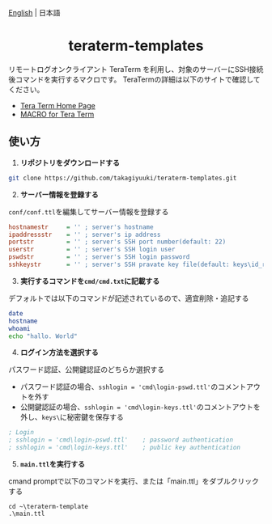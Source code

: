 [English](README.md) | 日本語

<h1 align="center">
  teraterm-templates
</h1>

リモートログオンクライアント TeraTerm を利用し、対象のサーバーにSSH接続後コマンドを実行するマクロです。
TeraTermの詳細は以下のサイトで確認してください。

- [Tera Term Home Page](https://ttssh2.osdn.jp/#Development)
- [MACRO for Tera Term](https://ttssh2.osdn.jp/manual/4/ja/macro/)

## 使い方

1. **リポジトリをダウンロードする**

```bash
git clone https://github.com/takagiyuuki/teraterm-templates.git
```

2. **サーバー情報を登録する**

`conf/conf.ttl`を編集してサーバー情報を登録する

```ini
hostnamestr     = '' ; server's hostname
ipaddressstr    = '' ; server's ip address
portstr         = '' ; server's SSH port number(default: 22)
userstr         = '' ; server's SSH login user
pswdstr         = '' ; server's SSH login password
sshkeystr       = '' ; server's SSH pravate key file(default: keys\id_rsa)
```

3. **実行するコマンドを`cmd/cmd.txt`に記載する**

デフォルトでは以下のコマンドが記述されているので、適宜削除・追記する

```bash
date
hostname
whoami
echo "hallo. World"
```

4. **ログイン方法を選択する**

パスワード認証、公開鍵認証のどちらか選択する

- パスワード認証の場合、`sshlogin = 'cmd\login-pswd.ttl'`のコメントアウトを外す
- 公開鍵認証の場合、`sshlogin = 'cmd\login-keys.ttl'`のコメントアウトを外し、`keys\`に秘密鍵を保存する

```ini
; Login 
; sshlogin = 'cmd\login-pswd.ttl'    ; password authentication
; sshlogin = 'cmd\login-keys.ttl'    ; public key authentication
```

5. **`main.ttl`を実行する**

cmand promptで以下のコマンドを実行、または「main.ttl」をダブルクリックする

```batch
cd ~\teraterm-template
.\main.ttl
```
